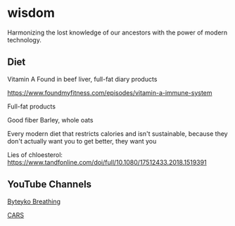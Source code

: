 # wisdom

Harmonizing the lost knowledge of our ancestors with the power of modern technology. 


## Diet

Vitamin A
Found in beef liver, full-fat diary products

https://www.foundmyfitness.com/episodes/vitamin-a-immune-system

Full-fat products

Good fiber
Barley, whole oats



Every modern diet that restricts calories and isn't sustainable, because they don't actually want you to get better, they want you 

Lies of chloesterol:
https://www.tandfonline.com/doi/full/10.1080/17512433.2018.1519391



## YouTube Channels

[Byteyko Breathing](https://www.youtube.com/watch?v=tKaUEVnducI&t=310s)

[CARS](https://www.youtube.com/watch?v=LGUhVelktk4)
